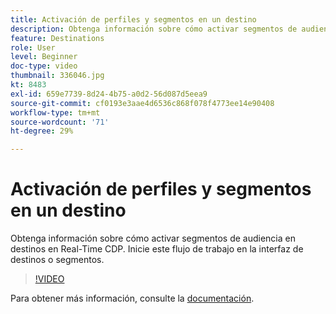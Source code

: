 ```yaml
---
title: Activación de perfiles y segmentos en un destino
description: Obtenga información sobre cómo activar segmentos de audiencia en destinos en Real-Time CDP.  Inicie este flujo de trabajo en la interfaz de destinos o segmentos.
feature: Destinations
role: User
level: Beginner
doc-type: video
thumbnail: 336046.jpg
kt: 8483
exl-id: 659e7739-8d24-4b75-a0d2-56d087d5eea9
source-git-commit: cf0193e3aae4d6536c868f078f4773ee14e90408
workflow-type: tm+mt
source-wordcount: '71'
ht-degree: 29%

---
```


# Activación de perfiles y segmentos en un destino

Obtenga información sobre cómo activar segmentos de audiencia en destinos en Real-Time CDP.  Inicie este flujo de trabajo en la interfaz de destinos o segmentos.

>[!VIDEO](https://video.tv.adobe.com/v/336046/?quality=12&learn=on)

Para obtener más información, consulte la [documentación](https://experienceleague.adobe.com/docs/experience-platform/destinations/ui/activate/activation-overview.html).
